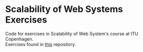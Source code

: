 # Scalability of Web Systems Exercises

Code for exercises in Scalability of Web System's course at ITU Copenhagen.  
Exercises found in [this](https://github.com/jf87/scalable_web_systems) repository.
